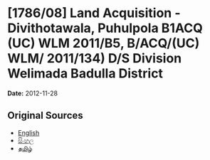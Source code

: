 # [1786/08] Land Acquisition - Divithotawala, Puhulpola B1ACQ (UC) WLM 2011/B5, B/ACQ/(UC) WLM/ 2011/134) D/S Division Welimada Badulla District

**Date:** 2012-11-28

## Original Sources

- [English](https://documents.gov.lk/view/extra-gazettes/2012/11/1786-08_E.pdf)
- [සිංහල](https://documents.gov.lk/view/extra-gazettes/2012/11/1786-08_S.pdf)
- [தமிழ்](https://documents.gov.lk/view/extra-gazettes/2012/11/1786-08_T.pdf)
